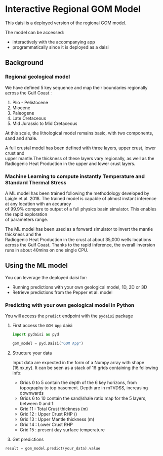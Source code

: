 
# Interactive Regional GOM Model


This daisi is a deployed version of the regional GOM model.

The model can be accessed:

- interactively with the accompanying app
- programmatically since it is deployed as a daisi

## Background

### Regional geological model

We have defined 5 key sequence and map their boundaries regionally across the Gulf Coast :

1. Plio - Pelistocene
2. Miocene
3. Paleogene
4. Late Cretaceous
5. Mid Jurassic to Mid Cretaceous

At this scale, the lithological model remains basic, with two components, sand and shale.

A full crustal model has been defined with three layers, upper crust, lower crust and  
upper mantle.The thickness of these layers vary regionally, as well as the  
Radiogenic Heat Production in the upper and lower crust layers.

### Machine Learning to compute instantly Temperature and Standard Thermal Stress

A ML model has been trained following the methodology developed by Laigle et al. 2018.
The trained model is capable of almost instant inference at any location with an accuracy  
of 99.9% compare to output of a full physics basin simulator. This enables the rapid exploration  
of parameters range.

The ML model has been used as a forward simulator to invert the mantle thickness and the  
Radiogenic Heat Production in the crust at about 35,000 wells locations across the Gulf Coast.
Thanks to the rapid inference, the overall inversion runs in about 40mins on one single CPU.

## Using the ML model

You can leverage the deployed daisi for:

- Running predictions with your own geological model, 1D, 2D or 3D
- Retrieve predictions from the Pepper et al. model

### Predicting with your own geological model in Python

You will access the `predict` endpoint with the `pydaisi` package

1. First access the `GOM App` daisi:

    ```python
    import pydaisi as pyd

    gom_model = pyd.Daisi("GOM App")
    ```

2. Structure your data  

    Input data are expected in the form of a Numpy array with shape (16,nx,ny).
    It can be seen as a stack of 16 grids containing the following info:

    - Grids 0 to 5 contain the depth of the 6 key horizons, from topography to top basement. Depth are in mTVDSS, increasing downwards
    - Grids 6 to 10 contain the sand/shale ratio map for the 5 layers, between 0 and 1
    - Grid 11 : Total Crust thickness (m)
    - Grid 12 : Upper Crust RHP ()
    - Grid 13 : Upper Mantle thickness (m)
    - Grid 14 : Lower Crust RHP
    - Grid 15 : present day surface temperature

3. Get predictions

```python
result = gom_model.predict(your_data).value
```
